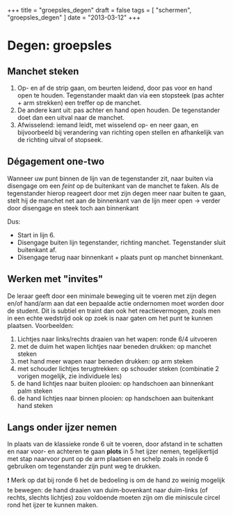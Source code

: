 +++
title = "groepsles_degen"
draft = false
tags = [
    "schermen",
    "groepsles_degen"
]
date = "2013-03-12"
+++
# Degen: groepsles 

## Manchet steken 

  1. Op- en af de strip gaan, om beurten leidend, door pas voor en hand open te houden. Tegenstander maakt dan via een stopsteek (pas achter + arm strekken) een treffer op de manchet. 
  2. De andere kant uit: pas achter en hand open houden. De tegenstander doet dan een uitval naar de manchet.
  3. Afwisselend: iemand leidt, met wisselend op- en neer gaan, en bijvoorbeeld bij verandering van richting open stellen en afhankelijk van de richting uitval of stopseek.

## Dégagement one-two 

Wanneer uw punt binnen de lijn van de tegenstander zit, naar buiten via disengage om een *feint* op de buitenkant van de manchet te faken. Als de tegenstander hierop reageert door met zijn degen meer naar buiten te gaan, stelt hij de manchet net aan de binnenkant van de lijn meer open -> verder door disengage en steek toch aan binnenkant

Dus: 
  * Start in lijn 6.
  * Disengage buiten lijn tegenstander, richting manchet. Tegenstander sluit buitenkant af.
  * Disengage terug naar binnenkant + plaats punt op manchet binnenkant.      

## Werken met "invites" 

De leraar geeft door een minimale beweging uit te voeren met zijn degen en/of hand/arm aan dat een bepaalde actie ondernomen moet worden door de student. Dit is subtiel en traint dan ook het reactievermogen, zoals men in een echte wedstrijd ook op zoek is naar gaten om het punt te kunnen plaatsen. Voorbeelden:

  1. Lichtjes naar links/rechts draaien van het wapen: ronde 6/4 uitvoeren
  2. met de duim het wapen lichtjes naar beneden drukken: op manchet steken
  3. met hand meer wapen naar beneden drukken: op arm steken
  4. met schouder lichtjes terugtrekken: op schouder steken (combinatie 2 vorigen mogelijk, zie individuele les)
  5. de hand lichtjes naar buiten plooien: op handschoen aan binnenkant palm steken
  6. de hand lichtjes naar binnen plooien: op handschoen aan buitenkant hand steken

## Langs onder ijzer nemen 

In plaats van de klassieke ronde 6 uit te voeren, door afstand in te schatten en naar voor- en achteren te gaan **plots** in 5 het ijzer nemen, tegelijkertijd met stap naarvoor punt op de arm plaatsen en schelp zoals in ronde 6 gebruiken om tegenstander zijn punt weg te drukken. 

:exclamation: Merk op dat bij ronde 6 het de bedoeling is om de hand zo weinig mogelijk te bewegen: de hand draaien van duim-bovenkant naar duim-links (of rechts, slechts lichtjes) zou voldoende moeten zijn om die miniscule circel rond het ijzer te kunnen maken.